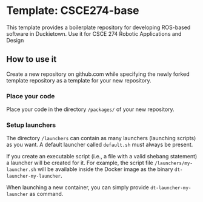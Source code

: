 # Template: CSCE274-base

This template provides a boilerplate repository
for developing ROS-based software in Duckietown.
Use it for CSCE 274 Robotic Applications and Design

## How to use it

Create a new repository on github.com while
specifying the newly forked template repository as
a template for your new repository.

### Place your code

Place your code in the directory `/packages/` of
your new repository.


### Setup launchers

The directory `/launchers` can contain as many launchers (launching scripts)
as you want. A default launcher called `default.sh` must always be present.

If you create an executable script (i.e., a file with a valid shebang statement)
a launcher will be created for it. For example, the script file 
`/launchers/my-launcher.sh` will be available inside the Docker image as the binary
`dt-launcher-my-launcher`.

When launching a new container, you can simply provide `dt-launcher-my-launcher` as
command.
